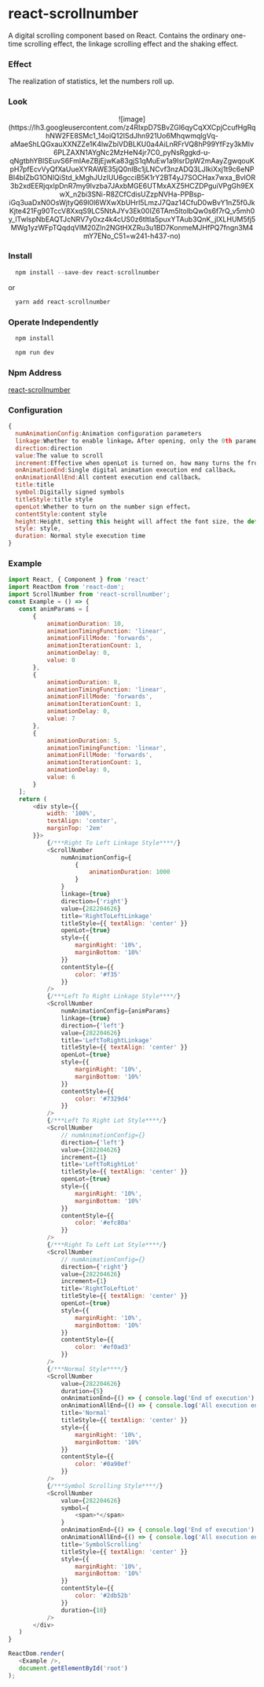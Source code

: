 # react-scrollnumber

 A digital scrolling component based on React. Contains the ordinary one-time scrolling effect, the linkage scrolling effect and the shaking effect.
 
### Effect

The realization of statistics, let the numbers roll up.

### Look

<div style="text-align:center;">
 ![image](https://lh3.googleusercontent.com/z4RIxpD7SBvZGl6qyCqXXCpjCcufHgRqhNW2FE8SMc1_14oiQ12lSdJhn921Uo6MhqwmqlgVq-aMaeShLQGxauXXNZZe1K4lwZbiVDBLKU0a4AiLnRFrVQ8hP99YfFzy3kMIv6PLZAXN1AYgNc2MzHeN4jr7C0_pyNsRggkd-u-qNgtbhYBlSEuvS6FmIAeZBjEjwKa83gjS1qMuEw1a9IsrDpW2mAayZgwqouKpH7pfEcvVyQfXaUueXYRAWE35jQ0nlBc1jLNCvf3nzADQ3LJIkiXxj1t9c6eNPBI4bIZbG1ONIQiStd_kMghJUzIUU6gcciB5K1rY2BT4yJ7SOCHax7wxa_BvlOR3b2xdEERjqxIpDnR7my9lvzba7JAxbMGE6UTMxAXZ5HCZDPguiVPgGh9EXwX_n2bi3SNi-R8ZCfCdisUZzpNVHa-PPBsp-iGq3uaDxN0OsWjtyQ69l0l6WXwXbUHrl5LmzJ7Qaz14CfuD0wBvY1nZ5f0JkKjte421Fg90TccV8XxqS9LC5NtAJYv3Ek00IZ6TAm5ltoIbQw0s6f7rQ_v5mh0y_lTwlspNbEAQTJcNRV7y0xz4k4cUS0z6tItla5puxYTAub3QnK_jIXLHUM5fj5MWg1yzWFpTQqdqVlM20Zln2NGtHXZRu3u1BD7KonmeMJHfPQ7fngn3M4mY7ENo_C51=w241-h437-no)
</div>

### Install

```javascript
  npm install --save-dev react-scrollnumber
```
or
```javascript
  yarn add react-scrollnumber
```
### Operate Independently
```javascript
  npm install
```
```javascript
  npm run dev
```

### Npm Address
<a href="https://www.npmjs.com/package/react-scrollnumber/">react-scrollnumber</a>

### Configuration

 ```javascript
{  
   numAnimationConfig:Animation configuration parameters  
   linkage:Whether to enable linkage。After opening, only the 0th parameter configuration takes effect。  
   direction:direction  
   value:The value to scroll  
   increment:Effective when openLot is turned on, how many turns the front roll does not move  
   onAnimationEnd:Single digital animation execution end callback。  
   onAnimationAllEnd:All content execution end callback。  
   title:title  
   symbol:Digitally signed symbols  
   titleStyle:title style  
   openLot:Whether to turn on the number sign effect。  
   contentStyle:content style  
   height:Height, setting this height will affect the font size, the default is 30  
   style: style,   
   duration: Normal style execution time  
 }  
 ```
### Example

 ```javascript
import React, { Component } from 'react'
import ReactDom from 'react-dom';
import ScrollNumber from 'react-scrollnumber';
const Example = () => {
    const animParams = [
        {
            animationDuration: 10,
            animationTimingFunction: 'linear',
            animationFillMode: 'forwards',
            animationIterationCount: 1,
            animationDelay: 0,
            value: 0
        },
        {
            animationDuration: 8,
            animationTimingFunction: 'linear',
            animationFillMode: 'forwards',
            animationIterationCount: 1,
            animationDelay: 0,
            value: 7
        },
        {
            animationDuration: 5,
            animationTimingFunction: 'linear',
            animationFillMode: 'forwards',
            animationIterationCount: 1,
            animationDelay: 0,
            value: 6
        }
    ];
    return (
        <div style={{
            width: '100%',
            textAlign: 'center',
            marginTop: '2em'
        }}>
            {/***Right To Left Linkage Style****/}
            <ScrollNumber
                numAnimationConfig={
                    {
                        animationDuration: 1000
                    }
                }
                linkage={true}
                direction={'right'}
                value={282204626}
                title='RightToLeftLinkage'
                titleStyle={{ textAlign: 'center' }}
                openLot={true}
                style={{
                    marginRight: '10%',
                    marginBottom: '10%'
                }}
                contentStyle={{
                    color: '#f35'
                }}
            />
            {/***Left To Right Linkage Style****/}
            <ScrollNumber
                numAnimationConfig={animParams}
                linkage={true}
                direction={'left'}
                value={282204626}
                title='LeftToRightLinkage'
                titleStyle={{ textAlign: 'center' }}
                openLot={true}
                style={{
                    marginRight: '10%',
                    marginBottom: '10%'
                }}
                contentStyle={{
                    color: '#7329d4'
                }}
            />
            {/***Left To Right Lot Style****/}
            <ScrollNumber
                // numAnimationConfig={}
                direction={'left'}
                value={282204626}
                increment={1}
                title='LeftToRightLot'
                titleStyle={{ textAlign: 'center' }}
                openLot={true}
                style={{
                    marginRight: '10%',
                    marginBottom: '10%'
                }}
                contentStyle={{
                    color: '#efc80a'
                }}
            />
            {/***Right To Left Lot Style****/}
            <ScrollNumber
                // numAnimationConfig={}
                direction={'right'}
                value={282204626}
                increment={1}
                title='RightToLeftLot'
                titleStyle={{ textAlign: 'center' }}
                openLot={true}
                style={{
                    marginRight: '10%',
                    marginBottom: '10%'
                }}
                contentStyle={{
                    color: '#ef0ad3'
                }}
            />
            {/***Normal Style****/}
            <ScrollNumber
                value={282204626}
                duration={5}
                onAnimationEnd={() => { console.log('End of execution') }}
                onAnimationAllEnd={() => { console.log('All execution ends') }}
                title='Normal'
                titleStyle={{ textAlign: 'center' }}
                style={{
                    marginRight: '10%',
                    marginBottom: '10%'
                }}
                contentStyle={{
                    color: '#0a90ef'
                }}
            />
            {/***Symbol Scrolling Style****/}
            <ScrollNumber
                value={282204626}
                symbol={
                    <span>*</span>
                }
                onAnimationEnd={() => { console.log('End of execution') }}
                onAnimationAllEnd={() => { console.log('All execution ends') }}
                title='SymbolScrolling'
                titleStyle={{ textAlign: 'center' }}
                style={{
                    marginRight: '10%',
                    marginBottom: '10%'
                }}
                contentStyle={{
                    color: '#2db52b'
                }}
                duration={10}
            />
        </div>
    )
}

ReactDom.render(
    <Example />,
    document.getElementById('root')
);
```
 
